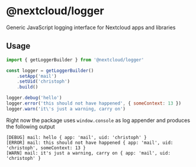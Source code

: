 # @nextcloud/logger

Generic JavaScript logging interface for Nextcloud apps and libraries

## Usage

```js
import { getLoggerBuilder } from '@nextcloud/logger'

const logger = getLoggerBuilder()
    .setApp('mail')
    .setUid('christoph')
    .build()

logger.debug('hello')
logger.error('this should not have happened', { someContext: 13 })
logger.warn('it\'s just a warning, carry on')
```

Right now the package uses `window.console` as log appender and produces the following output

```
[DEBUG] mail: hello { app: 'mail', uid: 'christoph' }
[ERROR] mail: this should not have happened { app: 'mail', uid: 'christoph', someContext: 13 }
[WARN] mail: it's just a warning, carry on { app: 'mail', uid: 'christoph' }
```
